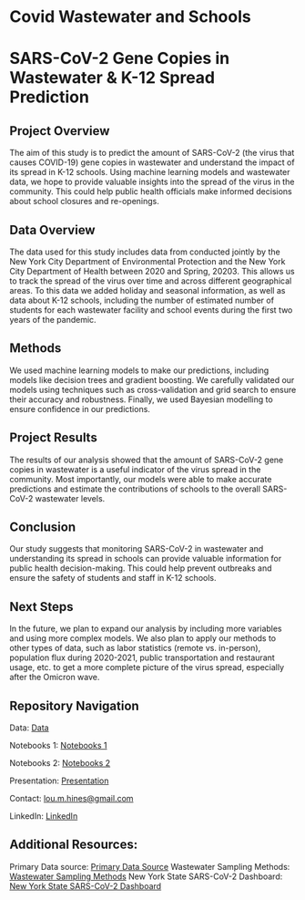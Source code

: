 # Covid Wastewater and Schools

# SARS-CoV-2 Gene Copies in Wastewater & K-12 Spread Prediction

## Project Overview 

The aim of this study is to predict the amount of SARS-CoV-2 (the virus that causes COVID-19) gene copies in wastewater and understand the impact of its spread in K-12 schools. Using machine learning models and wastewater data, we hope to provide valuable insights into the spread of the virus in the community. This could help public health officials make informed decisions about school closures and re-openings.

## Data Overview 

The data used for this study includes data from conducted jointly by the New York City Department of Environmental Protection and the New York City Department of Health between 2020 and Spring, 20203. This allows us to track the spread of the virus over time and across different geographical areas. To this data we added holiday and seasonal information, as well as data about K-12 schools, including the number of estimated number of students for each wastewater facility and school events during the first two years of the pandemic.

## Methods 

We used machine learning models to make our predictions, including models like decision trees and gradient boosting. We carefully validated our models using techniques such as cross-validation and grid search to ensure their accuracy and robustness. Finally, we used Bayesian modelling to ensure confidence in our predictions.

## Project Results 

The results of our analysis showed that the amount of SARS-CoV-2 gene copies in wastewater is a useful indicator of the virus spread in the community. Most importantly, our models were able to make accurate predictions and estimate the contributions of schools to the overall SARS-CoV-2 wastewater levels.

## Conclusion 

Our study suggests that monitoring SARS-CoV-2 in wastewater and understanding its spread in schools can provide valuable information for public health decision-making. This could help prevent outbreaks and ensure the safety of students and staff in K-12 schools.

## Next Steps 

In the future, we plan to expand our analysis by including more variables and using more complex models. We also plan to apply our methods to other types of data, such as labor statistics (remote vs. in-person), population flux during 2020-2021, public transportation and restaurant usage, etc. to get a more complete picture of the virus spread, especially after the Omicron wave.

## Repository Navigation 

Data: [Data](./Regression_Modelling/data)

Notebooks 1: [Notebooks 1](./Regression_Modelling)

Notebooks 2: [Notebooks 2](./Bayesian_Modelling)

Presentation: [Presentation](./Wastewater_and_Schools_Presentation.pdf)

Contact: [lou.m.hines@gmail.com](mailto:lou.m.hines@gmail.com)

LinkedIn: [LinkedIn](https://www.linkedin.com/in/lou-hines-data-scientist/)

## Additional Resources:

Primary Data source: [Primary Data Source](https://data.cityofnewyork.us/Health/SARS-CoV-2-concentrations-measured-in-NYC-Wastewat/f7dc-2q9f/data)
Wastewater Sampling Methods: [Wastewater Sampling Methods](https://pubs.rsc.org/en/content/articlelanding/2022/EW/D1EW00747E#cit18)
New York State SARS-CoV-2 Dashboard: [New York State SARS-CoV-2 Dashboard](https://mbcolli.shinyapps.io/SARS2EWSP/)

